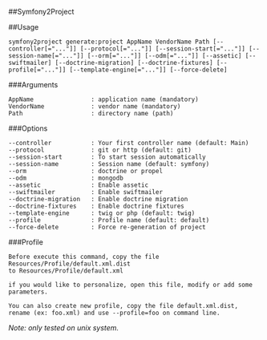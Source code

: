 ##Symfony2Project


##Usage

    symfony2project generate:project AppName VendorName Path [--controller[="..."]] [--protocol[="..."]] [--session-start[="..."]] [--session-name[="..."]] [--orm[="..."]] [--odm[="..."]] [--assetic] [--swiftmailer] [--doctrine-migration] [--doctrine-fixtures] [--profile[="..."]] [--template-engine[="..."]] [--force-delete]

###Arguments

    AppName                : application name (mandatory)
    VendorName             : vendor name (mandatory)
    Path                   : directory name (path)

###Options

    --controller           : Your first controller name (default: Main)
    --protocol             : git or http (default: git)
    --session-start        : To start session automatically
    --session-name         : Session name (default: symfony)
    --orm                  : doctrine or propel
    --odm                  : mongodb
    --assetic              : Enable assetic
    --swiftmailer          : Enable swiftmailer
    --doctrine-migration   : Enable doctrine migration
    --doctrine-fixtures    : Enable doctrine fixtures
    --template-engine      : twig or php (default: twig)
    --profile              : Profile name (default: default)
    --force-delete         : Force re-generation of project

###Profile

    Before execute this command, copy the file Resources/Profile/default.xml.dist
    to Resources/Profile/default.xml
    
    if you would like to personalize, open this file, modify or add some parameters.
    
    You can also create new profile, copy the file default.xml.dist, rename (ex: foo.xml) and use --profile=foo on command line.


*Note: only tested on unix system.*
